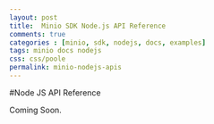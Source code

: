 ```yaml
---
layout: post
title:  Minio SDK Node.js API Reference
comments: true
categories : [minio, sdk, nodejs, docs, examples]
tags: minio docs nodejs
css: css/poole
permalink: minio-nodejs-apis
---
```

#Node JS API Reference


 Coming Soon.
